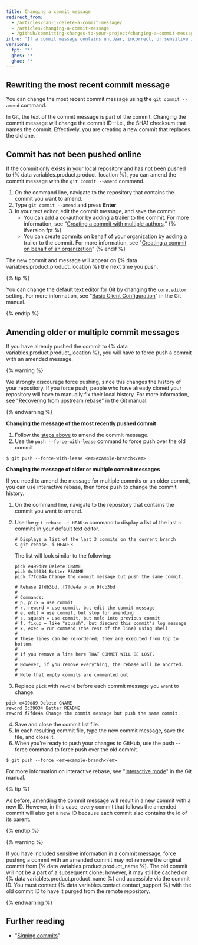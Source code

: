 ```yaml
---
title: Changing a commit message
redirect_from:
  - /articles/can-i-delete-a-commit-message/
  - /articles/changing-a-commit-message
  - /github/committing-changes-to-your-project/changing-a-commit-message
intro: 'If a commit message contains unclear, incorrect, or sensitive information, you can amend it locally and push a new commit with a new message to {% data variables.product.product_name %}. You can also change a commit message to add missing information.'
versions:
  fpt: '*'
  ghes: '*'
  ghae: '*'
---
```

## Rewriting the most recent commit message

You can change the most recent commit message using the `git commit --amend` command.

In Git, the text of the commit message is part of the commit. Changing the commit message will change the commit ID--i.e., the SHA1 checksum that names the commit. Effectively, you are creating a new commit that replaces the old one.

## Commit has not been pushed online

If the commit only exists in your local repository and has not been pushed to {% data variables.product.product_location %}, you can amend the commit message with the `git commit --amend` command.

1. On the command line, navigate to the repository that contains the commit you want to amend.
2. Type `git commit --amend` and press **Enter**.
3. In your text editor, edit the commit message, and save the commit.
    - You can add a co-author by adding a trailer to the commit. For more information, see "[Creating a commit with multiple authors](/articles/creating-a-commit-with-multiple-authors)."
{% ifversion fpt %}
    - You can create commits on behalf of your organization by adding a trailer to the commit. For more information, see "[Creating a commit on behalf of an organization](/articles/creating-a-commit-on-behalf-of-an-organization)"
{% endif %}

The new commit and message will appear on {% data variables.product.product_location %} the next time you push.

{% tip %}

You can change the default text editor for Git by changing the `core.editor` setting. For more information, see "[Basic Client Configuration](https://git-scm.com/book/en/Customizing-Git-Git-Configuration#_basic_client_configuration)" in the Git manual.

{% endtip %}

## Amending older or multiple commit messages

If you have already pushed the commit to {% data variables.product.product_location %}, you will have to force push a commit with an amended message.

{% warning %}

We strongly discourage force pushing, since this changes the history of your repository. If you force push, people who have already cloned your repository will have to manually fix their local history. For more information, see "[Recovering from upstream rebase](https://git-scm.com/docs/git-rebase#_recovering_from_upstream_rebase)" in the Git manual.

{% endwarning %}

**Changing the message of the most recently pushed commit**

1. Follow the [steps above](/articles/changing-a-commit-message#commit-has-not-been-pushed-online) to amend the commit message.
2. Use the `push --force-with-lease` command to force push over the old commit.
  ```shell
  $ git push --force-with-lease <em>example-branch</em>
  ```

**Changing the message of older or multiple commit messages**

If you need to amend the message for multiple commits or an older commit, you can use interactive rebase, then force push to change the commit history.

1. On the command line, navigate to the repository that contains the commit you want to amend.
2. Use the `git rebase -i HEAD~n` command to display a list of the last `n` commits in your default text editor.

    ```shell
    # Displays a list of the last 3 commits on the current branch
    $ git rebase -i HEAD~3
    ```
    The list will look similar to the following:

    ```shell
    pick e499d89 Delete CNAME
    pick 0c39034 Better README
    pick f7fde4a Change the commit message but push the same commit.
    
    # Rebase 9fdb3bd..f7fde4a onto 9fdb3bd
    #
    # Commands:
    # p, pick = use commit
    # r, reword = use commit, but edit the commit message
    # e, edit = use commit, but stop for amending
    # s, squash = use commit, but meld into previous commit
    # f, fixup = like "squash", but discard this commit's log message
    # x, exec = run command (the rest of the line) using shell
    #
    # These lines can be re-ordered; they are executed from top to bottom.
    #
    # If you remove a line here THAT COMMIT WILL BE LOST.
    #
    # However, if you remove everything, the rebase will be aborted.
    #
    # Note that empty commits are commented out
    ```
3. Replace `pick` with `reword` before each commit message you want to change.
  ```shell
  pick e499d89 Delete CNAME
  reword 0c39034 Better README
  reword f7fde4a Change the commit message but push the same commit.
  ```
4. Save and close the commit list file.
5. In each resulting commit file, type the new commit message, save the file, and close it.
6. When you're ready to push your changes to GitHub, use the push --force command to force push over the old commit.
```shell
$ git push --force <em>example-branch</em>
``` 

For more information on interactive rebase, see "[Interactive mode](https://git-scm.com/docs/git-rebase#_interactive_mode)" in the Git manual.

{% tip %}

As before, amending the commit message will result in a new commit with a new ID. However, in this case, every commit that follows the amended commit will also get a new ID because each commit also contains the id of its parent.

{% endtip %}

{% warning %}

If you have included sensitive information in a commit message, force pushing a commit with an amended commit may not remove the original commit from {% data variables.product.product_name %}. The old commit will not be a part of a subsequent clone; however, it may still be cached on {% data variables.product.product_name %} and accessible via the commit ID. You must contact {% data variables.contact.contact_support %} with the old commit ID to have it purged from the remote repository.

{% endwarning %}

## Further reading

* "[Signing commits](/articles/signing-commits)"

